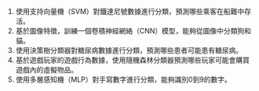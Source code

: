 1. 使用支持向量機（SVM）對鐵達尼號數據進行分類，預測哪些乘客在船難中存活。
2. 基於圖像特徵，訓練一個卷積神經網絡（CNN）模型，能夠從圖像中分類狗和貓。
3. 使用決策樹分類器對糖尿病數據進行分類，預測哪些患者可能患有糖尿病。
4. 基於遊戲玩家的遊戲行為數據，使用隨機森林分類器預測哪些玩家可能會購買遊戲內的虛擬物品。
5. 使用多層感知機（MLP）對手寫數字進行分類，能夠識別0到9的數字。